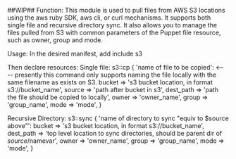 ##WIP##
Function:
This module is used to pull files from AWS S3 locations using the aws ruby SDK, aws cli, or curl mechanisms. It supports both single file and recursive directory sync. It also allows you to manage the files pulled from S3 with common parameters of the Puppet file resource, such as owner, group and mode.

Usage:
 In the desired manifest, add 
include s3

Then declare resources:
Single file:
s3::cp { 'name of file to be copied':   <---- presently this command only supports naming the file locally with the same                                                         filename as exists on S3.
  bucket    => 's3 bucket location, in format s3://bucket_name',
  source    => 'path after bucket in s3',
  dest_path => 'path the file should be copied to locally',
  owner     => 'owner_name',
  group     => 'group_name',
  mode      => 'mode',
  }
  
Recursive Directory:
s3::sync { 'name of directory to sync "equiv to $source above"':
  bucket    => 's3 bucket location, in format s3://bucket_name',
  dest_path => 'top level location to sync directories, should be parent dir of $source/$namevar',
  owner     =>  'owner_name',
  group     => 'group_name',
  mode      => 'mode',
  }
  
